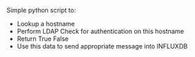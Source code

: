 Simple python script to:
* Lookup a hostname
* Perform LDAP Check for authentication on this hostname
* Return True False
* Use this data to send appropriate message into INFLUXDB